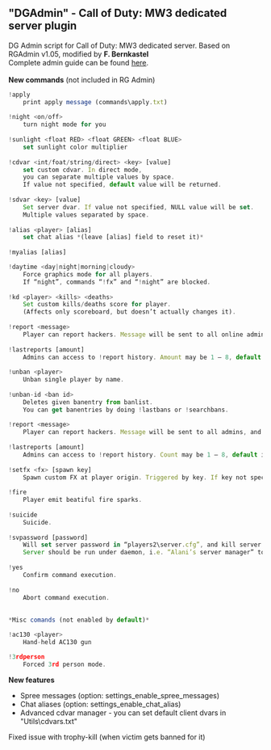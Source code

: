 ## "DGAdmin" - Call of Duty: MW3 dedicated server plugin
DG Admin script for Call of Duty: MW3 dedicated server. Based on RGAdmin v1.05, modified by **F. Bernkastel**<br>
Complete admin guide can be found [here](https://docs.google.com/document/d/1zOgLHob12t7Cgs304sQ7K9-yhTJxivdSPJ-9qRftodo/edit?pref=2&pli=1).<br><br>
**New commands** (not included in RG Admin)
```Javascript
!apply
    print apply message (commands\apply.txt)
    
!night <on/off>
    turn night mode for you
    
!sunlight <float RED> <float GREEN> <float BLUE>
    set sunlight color multiplier
    
!cdvar <int/foat/string/direct> <key> [value]
    set custom cdvar. In direct mode, 
    you can separate multiple values by space.
    If value not specified, default value will be returned.
    
!sdvar <key> [value]
    Set server dvar. If value not specified, NULL value will be set. 
    Multiple values separated by space.
    
!alias <player> [alias]
    set chat alias *(leave [alias] field to reset it)*
    
!myalias [alias]

!daytime <day|night|morning|cloudy>
    Force graphics mode for all players. 
    If “night”, commands “!fx” and “!night” are blocked.
    
!kd <player> <kills> <deaths>
    Set custom kills/deaths score for player. 
    (Affects only scoreboard, but doesn’t actually changes it).
    
!report <message>
    Player can report hackers. Message will be sent to all online admins, and saved to history.
    
!lastreports [amount]
    Admins can access to !report history. Amount may be 1 – 8, default is 4.
    
!unban <player>
    Unban single player by name.
    
!unban-id <ban id>
    Deletes given banentry from banlist.
    You can get banentries by doing !lastbans or !searchbans.
    
!report <message>
    Player can report hackers. Message will be sent to all admins, and saved to history.
    
!lastreports [amount]
    Admins can access to !report history. Count may be 1 – 8, default is 4.
    
!setfx <fx> [spawn key]
    Spawn custom FX at player origin. Triggered by key. If key not specified, default is “activate”.
    
!fire
    Player emit beatiful fire sparks. 
    
!suicide
    Suicide.
    
!svpassword [password]
    Will set server password in “players2\server.cfg”, and kill server.
    Server should be run under daemon, i.e. “Alani’s server manager” to be auto-restarted.
    
!yes
    Confirm command execution.
    
!no
    Abort command execution.
    
    
*Misc comands (not enabled by default)*

!ac130 <player>
    Hand-held AC130 gun

!3rdperson
    Forced 3rd person mode.
```
**New features**
 - Spree messages (option: settings_enable_spree_messages)
 - Chat aliases (option: settings_enable_chat_alias)
 - Advanced cdvar manager - you can set default client dvars in "Utils\cdvars.txt"

 Fixed issue with trophy-kill (when victim gets banned for it)
